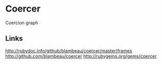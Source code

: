 # Coercer

Coercion graph

## Links

http://rubydoc.info/github/blambeau/coercer/master/frames
http://github.com/blambeau/coercer
http://rubygems.org/gems/coercer


